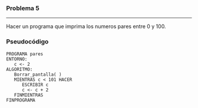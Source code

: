 ### Problema 5
---------------

Hacer un programa que imprima los numeros pares entre 0 y 100.

### Pseudocódigo
	PROGRAMA pares
	ENTORNO:
	   c <- 2
	ALGORITMO:
	   Borrar_pantalla( )
	   MIENTRAS c < 101 HACER
	      ESCRIBIR c
	      c <- c + 2
	   FINMIENTRAS
	FINPROGRAMA

